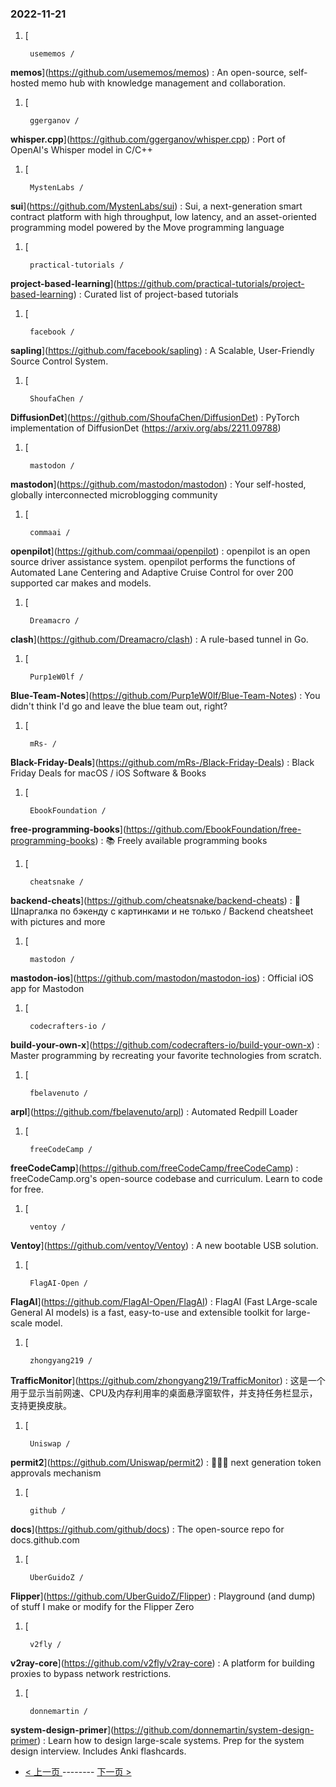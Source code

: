 ### 2022-11-21 
1. [
    

        usememos /
**memos**](https://github.com/usememos/memos) : An open-source, self-hosted memo hub with knowledge management and collaboration.
1. [
    

        ggerganov /
**whisper.cpp**](https://github.com/ggerganov/whisper.cpp) : Port of OpenAI's Whisper model in C/C++
1. [
    

        MystenLabs /
**sui**](https://github.com/MystenLabs/sui) : Sui, a next-generation smart contract platform with high throughput, low latency, and an asset-oriented programming model powered by the Move programming language
1. [
    

        practical-tutorials /
**project-based-learning**](https://github.com/practical-tutorials/project-based-learning) : Curated list of project-based tutorials
1. [
    

        facebook /
**sapling**](https://github.com/facebook/sapling) : A Scalable, User-Friendly Source Control System.
1. [
    

        ShoufaChen /
**DiffusionDet**](https://github.com/ShoufaChen/DiffusionDet) : PyTorch implementation of DiffusionDet (https://arxiv.org/abs/2211.09788)
1. [
    

        mastodon /
**mastodon**](https://github.com/mastodon/mastodon) : Your self-hosted, globally interconnected microblogging community
1. [
    

        commaai /
**openpilot**](https://github.com/commaai/openpilot) : openpilot is an open source driver assistance system. openpilot performs the functions of Automated Lane Centering and Adaptive Cruise Control for over 200 supported car makes and models.
1. [
    

        Dreamacro /
**clash**](https://github.com/Dreamacro/clash) : A rule-based tunnel in Go.
1. [
    

        Purp1eW0lf /
**Blue-Team-Notes**](https://github.com/Purp1eW0lf/Blue-Team-Notes) : You didn't think I'd go and leave the blue team out, right?
1. [
    

        mRs- /
**Black-Friday-Deals**](https://github.com/mRs-/Black-Friday-Deals) : Black Friday Deals for macOS / iOS Software & Books
1. [
    

        EbookFoundation /
**free-programming-books**](https://github.com/EbookFoundation/free-programming-books) : 📚 Freely available programming books
1. [
    

        cheatsnake /
**backend-cheats**](https://github.com/cheatsnake/backend-cheats) : 🔰 Шпаргалка по бэкенду с картинками и не только / Backend cheatsheet with pictures and more
1. [
    

        mastodon /
**mastodon-ios**](https://github.com/mastodon/mastodon-ios) : Official iOS app for Mastodon
1. [
    

        codecrafters-io /
**build-your-own-x**](https://github.com/codecrafters-io/build-your-own-x) : Master programming by recreating your favorite technologies from scratch.
1. [
    

        fbelavenuto /
**arpl**](https://github.com/fbelavenuto/arpl) : Automated Redpill Loader
1. [
    

        freeCodeCamp /
**freeCodeCamp**](https://github.com/freeCodeCamp/freeCodeCamp) : freeCodeCamp.org's open-source codebase and curriculum. Learn to code for free.
1. [
    

        ventoy /
**Ventoy**](https://github.com/ventoy/Ventoy) : A new bootable USB solution.
1. [
    

        FlagAI-Open /
**FlagAI**](https://github.com/FlagAI-Open/FlagAI) : FlagAI (Fast LArge-scale General AI models) is a fast, easy-to-use and extensible toolkit for large-scale model.
1. [
    

        zhongyang219 /
**TrafficMonitor**](https://github.com/zhongyang219/TrafficMonitor) : 这是一个用于显示当前网速、CPU及内存利用率的桌面悬浮窗软件，并支持任务栏显示，支持更换皮肤。
1. [
    

        Uniswap /
**permit2**](https://github.com/Uniswap/permit2) : 🔑🔑🔑 next generation token approvals mechanism
1. [
    

        github /
**docs**](https://github.com/github/docs) : The open-source repo for docs.github.com
1. [
    

        UberGuidoZ /
**Flipper**](https://github.com/UberGuidoZ/Flipper) : Playground (and dump) of stuff I make or modify for the Flipper Zero
1. [
    

        v2fly /
**v2ray-core**](https://github.com/v2fly/v2ray-core) : A platform for building proxies to bypass network restrictions.
1. [
    

        donnemartin /
**system-design-primer**](https://github.com/donnemartin/system-design-primer) : Learn how to design large-scale systems. Prep for the system design interview. Includes Anki flashcards. 

- [ < 上一页 ](https://github.com/able8/github-trending-daily-record/blob/master/2022-11-20.md) -------- [ 下一页 > ](https://github.com/able8/github-trending-daily-record/blob/master/2022-11-22.md)